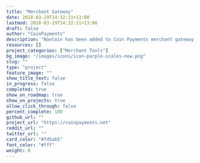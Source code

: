 ```yaml
---
title: "Merchant Gateway"
date: 2018-03-29T14:32:11+13:00
lastmod: 2018-03-29T14:32:11+13:00
draft: false
author: "CoinPayments"
description: "NavCoin has been added to Coin Payments merchant gateway. This allows merchants to accept NavCoin in their physical stores and also on their websites."
resources: []
project_categories: ["Merchant Tools"]
bg_image: "/images/icons/icon-purple-scales-new.png"
slug: ""
type: "project"
feature_image: ""
show_title_text: false
in_progress: false
completed: true
show_on_roadmap: true
show_on_projects: true
allow_click_through: false
percent_complete: 100
github_url: ""
project_url: "https://coinpayments.net"
reddit_url: ""
twitter_url: ""
card_color: "#7d5ab5"
font_color: "#fff"
weight: 0
---
```

